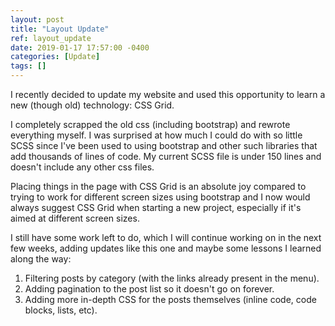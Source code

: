 ```yaml
---
layout: post
title: "Layout Update"
ref: layout_update
date: 2019-01-17 17:57:00 -0400
categories: [Update]
tags: []
---
```

I recently decided to update my website and used this opportunity to learn a new (though old) technology: CSS Grid.

I completely scrapped the old css (including bootstrap) and rewrote everything myself. I was surprised at how much I could do with so little SCSS since I've been used to using bootstrap and other such libraries that add thousands of lines of code. My current SCSS file is under 150 lines and doesn't include any other css files.

Placing things in the page with CSS Grid is an absolute joy compared to trying to work for different screen sizes using bootstrap and I now would always suggest CSS Grid when starting a new project, especially if it's aimed at different screen sizes.

I still have some work left to do, which I will continue working on in the next few weeks, adding updates like this one and maybe some lessons I learned along the way:
1. Filtering posts by category (with the links already present in the menu).
2. Adding pagination to the post list so it doesn't go on forever.
3. Adding more in-depth CSS for the posts themselves (inline code, code blocks, lists, etc).
